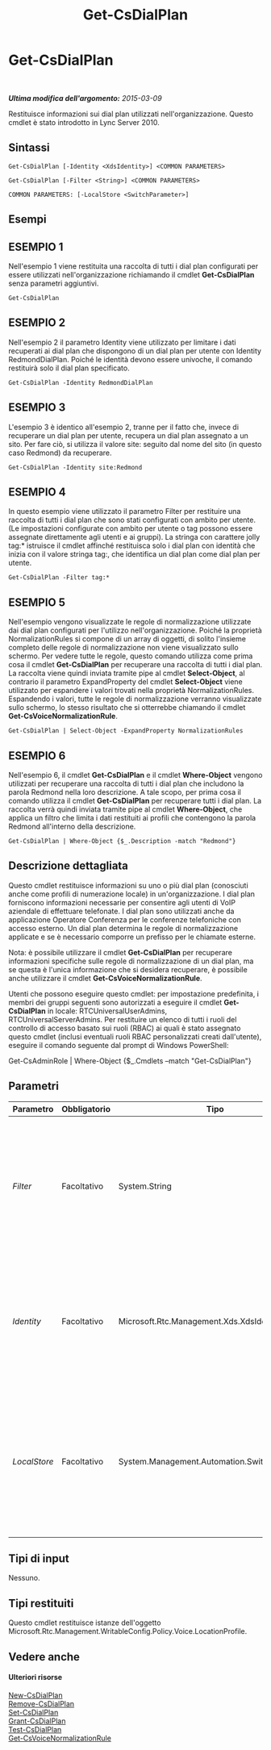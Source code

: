 ﻿---
title: Get-CsDialPlan
TOCTitle: Get-CsDialPlan
ms:assetid: f77df510-ea43-4352-84c1-13f69eda252e
ms:mtpsurl: https://technet.microsoft.com/it-it/library/Gg413043(v=OCS.15)
ms:contentKeyID: 49302502
ms.date: 08/24/2015
mtps_version: v=OCS.15
ms.translationtype: HT
---

# Get-CsDialPlan

 

_**Ultima modifica dell'argomento:** 2015-03-09_

Restituisce informazioni sui dial plan utilizzati nell'organizzazione. Questo cmdlet è stato introdotto in Lync Server 2010.

## Sintassi

    Get-CsDialPlan [-Identity <XdsIdentity>] <COMMON PARAMETERS>

    Get-CsDialPlan [-Filter <String>] <COMMON PARAMETERS>

    COMMON PARAMETERS: [-LocalStore <SwitchParameter>]

## Esempi

## ESEMPIO 1

Nell'esempio 1 viene restituita una raccolta di tutti i dial plan configurati per essere utilizzati nell'organizzazione richiamando il cmdlet **Get-CsDialPlan** senza parametri aggiuntivi.

    Get-CsDialPlan

## ESEMPIO 2

Nell'esempio 2 il parametro Identity viene utilizzato per limitare i dati recuperati ai dial plan che dispongono di un dial plan per utente con Identity RedmondDialPlan. Poiché le identità devono essere univoche, il comando restituirà solo il dial plan specificato.

    Get-CsDialPlan -Identity RedmondDialPlan

## ESEMPIO 3

L'esempio 3 è identico all'esempio 2, tranne per il fatto che, invece di recuperare un dial plan per utente, recupera un dial plan assegnato a un sito. Per fare ciò, si utilizza il valore site: seguito dal nome del sito (in questo caso Redmond) da recuperare.

    Get-CsDialPlan -Identity site:Redmond

## ESEMPIO 4

In questo esempio viene utilizzato il parametro Filter per restituire una raccolta di tutti i dial plan che sono stati configurati con ambito per utente. (Le impostazioni configurate con ambito per utente o tag possono essere assegnate direttamente agli utenti e ai gruppi). La stringa con carattere jolly tag:\* istruisce il cmdlet affinché restituisca solo i dial plan con identità che inizia con il valore stringa tag:, che identifica un dial plan come dial plan per utente.

    Get-CsDialPlan -Filter tag:*

## ESEMPIO 5

Nell'esempio vengono visualizzate le regole di normalizzazione utilizzate dai dial plan configurati per l'utilizzo nell'organizzazione. Poiché la proprietà NormalizationRules si compone di un array di oggetti, di solito l'insieme completo delle regole di normalizzazione non viene visualizzato sullo schermo. Per vedere tutte le regole, questo comando utilizza come prima cosa il cmdlet **Get-CsDialPlan** per recuperare una raccolta di tutti i dial plan. La raccolta viene quindi inviata tramite pipe al cmdlet **Select-Object**, al contrario il parametro ExpandProperty del cmdlet **Select-Object** viene utilizzato per espandere i valori trovati nella proprietà NormalizationRules. Espandendo i valori, tutte le regole di normalizzazione verranno visualizzate sullo schermo, lo stesso risultato che si otterrebbe chiamando il cmdlet **Get-CsVoiceNormalizationRule**.

    Get-CsDialPlan | Select-Object -ExpandProperty NormalizationRules

## ESEMPIO 6

Nell'esempio 6, il cmdlet **Get-CsDialPlan** e il cmdlet **Where-Object** vengono utilizzati per recuperare una raccolta di tutti i dial plan che includono la parola Redmond nella loro descrizione. A tale scopo, per prima cosa il comando utilizza il cmdlet **Get-CsDialPlan** per recuperare tutti i dial plan. La raccolta verrà quindi inviata tramite pipe al cmdlet **Where-Object**, che applica un filtro che limita i dati restituiti ai profili che contengono la parola Redmond all'interno della descrizione.

    Get-CsDialPlan | Where-Object {$_.Description -match "Redmond"}

## Descrizione dettagliata

Questo cmdlet restituisce informazioni su uno o più dial plan (conosciuti anche come profili di numerazione locale) in un'organizzazione. I dial plan forniscono informazioni necessarie per consentire agli utenti di VoIP aziendale di effettuare telefonate. I dial plan sono utilizzati anche da applicazione Operatore Conferenza per le conferenze telefoniche con accesso esterno. Un dial plan determina le regole di normalizzazione applicate e se è necessario comporre un prefisso per le chiamate esterne.

Nota: è possibile utilizzare il cmdlet **Get-CsDialPlan** per recuperare informazioni specifiche sulle regole di normalizzazione di un dial plan, ma se questa è l'unica informazione che si desidera recuperare, è possibile anche utilizzare il cmdlet **Get-CsVoiceNormalizationRule**.

Utenti che possono eseguire questo cmdlet: per impostazione predefinita, i membri dei gruppi seguenti sono autorizzati a eseguire il cmdlet **Get-CsDialPlan** in locale: RTCUniversalUserAdmins, RTCUniversalServerAdmins. Per restituire un elenco di tutti i ruoli del controllo di accesso basato sui ruoli (RBAC) ai quali è stato assegnato questo cmdlet (inclusi eventuali ruoli RBAC personalizzati creati dall'utente), eseguire il comando seguente dal prompt di Windows PowerShell:

Get-CsAdminRole | Where-Object {$\_.Cmdlets –match "Get-CsDialPlan"}

## Parametri


<table>
<colgroup>
<col style="width: 25%" />
<col style="width: 25%" />
<col style="width: 25%" />
<col style="width: 25%" />
</colgroup>
<thead>
<tr class="header">
<th>Parametro</th>
<th>Obbligatorio</th>
<th>Tipo</th>
<th>Descrizione</th>
</tr>
</thead>
<tbody>
<tr class="odd">
<td><p><em>Filter</em></p></td>
<td><p>Facoltativo</p></td>
<td><p>System.String</p></td>
<td><p>Esegue una ricerca con caratteri jolly che consente di restringere i risultati ai dial plan con identità che corrispondono alla stringa con carattere jolly data.</p></td>
</tr>
<tr class="even">
<td><p><em>Identity</em></p></td>
<td><p>Facoltativo</p></td>
<td><p>Microsoft.Rtc.Management.Xds.XdsIdentity</p></td>
<td><p>L'identificatore univoco che designa l'ambito, l'ambito per utente e un nome per identificare il dial plan che si desidera recuperare.</p></td>
</tr>
<tr class="odd">
<td><p><em>LocalStore</em></p></td>
<td><p>Facoltativo</p></td>
<td><p>System.Management.Automation.SwitchParameter</p></td>
<td><p>Recupera le informazioni sui dial plan dalla replica locale del archivio di gestione centrale, anziché dal archivio di gestione centrale stesso.</p></td>
</tr>
</tbody>
</table>


## Tipi di input

Nessuno.

## Tipi restituiti

Questo cmdlet restituisce istanze dell'oggetto Microsoft.Rtc.Management.WritableConfig.Policy.Voice.LocationProfile.

## Vedere anche

#### Ulteriori risorse

[New-CsDialPlan](new-csdialplan.md)  
[Remove-CsDialPlan](remove-csdialplan.md)  
[Set-CsDialPlan](set-csdialplan.md)  
[Grant-CsDialPlan](grant-csdialplan.md)  
[Test-CsDialPlan](test-csdialplan.md)  
[Get-CsVoiceNormalizationRule](get-csvoicenormalizationrule.md)

